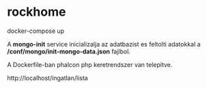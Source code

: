 # rockhome

docker-compose up

A **mongo-init** service inicializalja az adatbazist es feltolti adatokkal a **/conf/mongo/init-mongo-data.json** fajlbol.

A Dockerfile-ban phalcon php keretrendszer van telepitve.

http://localhost/ingatlan/lista